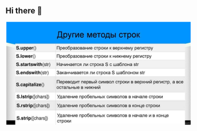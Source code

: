 ## Hi there 👋
<div id="header" align="center">
<img src="b841cc401ac55294fa52d767f2a65ab8.jpeg" width="500"/>
</div>
